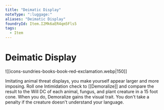 ```yaml
---
title: "Deimatic Display"
noteType: ":luggage:"
aliases: "Deimatic Display"
foundryId: Item.I2Mk6aER4qm5Fls5
tags:
  - Item
---
```


# Deimatic Display
![[icons-sundries-books-book-red-exclamation.webp|150]]

Imitating animal threat displays, you make yourself appear larger and more imposing. Roll one Intimidation check to [[Demoralize]] and compare the result to the Will DC of each animal, fungus, and plant creature in a 15 foot cone. When you do, Demoralize gains the visual trait. You don't take a penalty if the creature doesn't understand your language.
